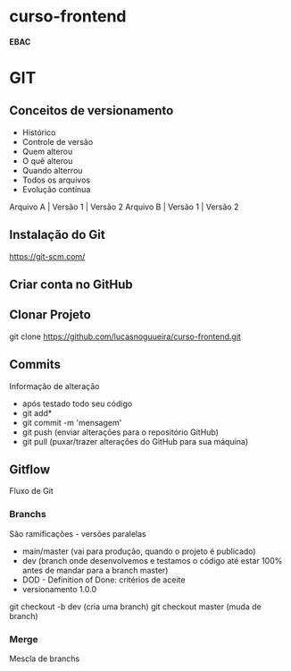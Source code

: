 # curso-frontend
#### EBAC

# GIT
## Conceitos de versionamento 
   - Histórico
   - Controle de versão
   - Quem alterou
   - O quê alterou
   - Quando alterrou
   - Todos os arquivos
   - Evolução contínua

Arquivo A | Versão 1 | Versão 2
Arquivo B | Versão 1 | Versão 2

 ## Instalação do Git
https://git-scm.com/

## Criar conta no GitHub

## Clonar Projeto
git clone https://github.com/lucasnoguueira/curso-frontend.git

## Commits
Informação de alteração
- após testado todo seu código
- git add*
- git commit -m 'mensagem'
- git push (enviar alterações para o repositório GitHub)
- git pull (puxar/trazer alterações do GitHub para sua máquina)

## Gitflow
Fluxo de Git


### Branchs 
São ramificações - versões paralelas

- main/master (vai para produção, quando o projeto é publicado)
- dev (branch onde desenvolvemos e testamos o código até estar 100% antes de mandar para a branch master)
- DOD - Definition of Done: critérios de aceite
- versionamento 1.0.0

git checkout -b dev (cria uma branch)
git checkout master (muda de branch)

### Merge 
Mescla de branchs 